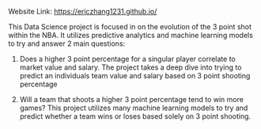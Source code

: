 Website Link: https://ericzhang1231.github.io/

This Data Science project is focused in on the evolution of the 3 point shot within the NBA. It utilizes predictive analytics 
and machine learning models to try and answer 2 main questions:

1. Does a higher 3 point percentage for a singular player correlate to market value and salary. The project takes a deep dive into trying
to predict an individuals team value and salary based on 3 point shooting percentage

2. Will a team that shoots a higher 3 point percentage tend to win more games? This project utilizes many machine learning models to try
and predict whether a team wins or loses based solely on 3 point shooting.
